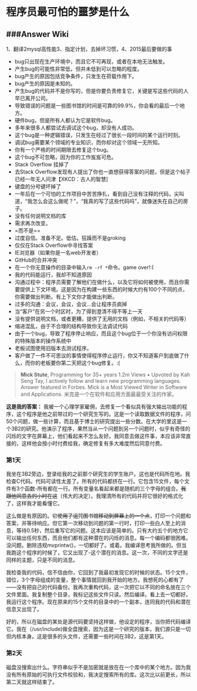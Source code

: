 # 程序员最可怕的噩梦是什么

###Answer Wiki
---
1、翻译2mysql高性能3、指定计划，去掉坏习惯，4、2015最后要做的事

* bug只出现在生产环境中，而且它不可再现，或者在本地无法触发。
* 产生bug的可能性非常低，但并未低到可以忽略的程度。
* bug产生的原因包括竞争条件，只发生在荷载作用下。
* bug产生的原因是未知的。
* 产生bug的代码并不是你写的，但是你要负责修复它，关键是写这些代码的人早已离开公司。
* 导致错误的问题是一些图书馆的时间是可靠的99.9%，你会看的最后一个地方。
* 硬件bug，但是所有人都认为它是软件bug。
* 多年来很多人都尝试去调试这个bug，却没有人成功。
* 这个bug是一种逻辑错误，只发生在经过了很长一段时间的某个运行时刻。
* 调试bug需要某个领域的专业知识，而你却对这个领域一无所知。
* 你有一个严格的时间期限去修复这个bug。
* 这个bug不可忽略，因为你的工作岌岌可危。
* Stack Overflow 挂掉了
* 去Stack Overflow发现有人提出了你也一直想获得答案的问题，但是这个帖子已经一年无人问津【XKCD：古人的智慧]
* 键盘的分号键坏掉了
* 一年后在一个可怕的工作项目中苦苦挣扎，看到自己没有注释的代码，尖叫道，“我怎么会这么做呢？”，“我真的写了这些代码吗”，就像迷失在自己的房子。
* 没有任何说明文档的库
* 需求再次改变。
* =而不是==
* 过度自信。准备不足。低估。狂躁而不是groking
* 仅仅在Stack Overflow中寻找答案
* IE浏览器（如果你是一名web开发者）
* GitHub的合并冲突
* 在一个你无意操作的目录中输入`rm -rf *`命令。game over!:(
* 我的代码能运行，我却不知道原因
* 沟通过程中：程序员需要了解他们在做什么，以及它将如何被使用，而且你需要提供上下文环境。这是因为在构建一些东西的时候大约有100个不同的点，你需要做出判断。有上下文你才能做出判断。
* 过多的沟通：会议，会议，会议...会让程序员疯掉
* 当“客户”在另一个时区时，为了得到澄清不得不等上一天
* 没有提供说明文档，或者更糟，提供了无用的文档（例如，不相关的代码等）
* 缩进混乱，由于不合理的结构导致你无法调试代码
* 由于一个bug，导致了程序停止响应，而且这个bug位于一个你没有访问权限的特殊版本的操作系统中
* 老板试图使用旧版本去测试程序。
* 客户做了一件不可思议的事情使得程序停止运行，你又不知道客户到底做了什么，而你的老板要你第二天把这个bug修复。:(

> **Mick Stute**, Programming for 35+ years
1.2m Views • Upvoted by Kah Seng Tay, I actively follow and learn new programming languages.
Answer featured in Forbes.
Mick is a Most Viewed Writer in Software and Applications.
米克是一个在软件和应用方面最最受关注的作家。

**这是我的答案：**
我被一个心理学家雇佣，去修复一个看似具有强大输出功能的程序，这个程序是他之前带过的一个研究生写的。这是一个读取数据文件的程序，问50个问题，做一些计算，而且基于博士的研究提出一些分数。在大学的里这是一个3B2的研究。他演示了程序，果然当从一个问题到另一个问题时，似乎有奇怪的闪烁的文字在屏幕上，他们看起来不怎么友好。我同意去做这件事，本应该非常直接的，这样他会按小时付费给我，确定修复有多大难度然后同意付费。

### 第1天
我坐在3B2旁边，登录给我的之前那个研究生的学生账户。这也是代码所在地。我检查C代码。代码可读性太差了。所有的代码都挤在一行。它包含15文件，每个文件有3个函数-所有都在一行。所有变量名看起来都是随机的三个字母的组合。~~我跟他同意去的小时在这~~（伟大的决定）。我理清所有的代码并将它很好的格式化了，这样我才能看懂它。 

这么做是有原因的。~~它使用了诅咒图书馆移动到屏幕上的一个点~~，打印一个问题和答案，并等待响应。但它第一次移动到问题的第一行时，打印一些白人至上的消息，等待0.5秒，然后重写它的问题。这本应该是简单的。只有大约五个的地方它可以输出任何东西，而且他们都有这种潜在的闪烁的消息。每一个编码都很困难。没问题。删除违规mvprintw()，一切都好了。或着。我编译思考我所做的。但当我跑这个程序的时候了，它又出现了-这个潜在的消息。这一次，不同的文字还是同样的主题，只是不同的消息。

我检查我的代码，信不信由你，它回到了我最初发现它的时候的状态。15个文件，错位，3个字母组成的变量，整个事情就回到我开始的地方。我想死的心都有了——没有把自己的代码备份。我再次重构代码，这一次把它以不同的命名放在三个文件里面。我复制整个目录，我标记这些文件只读。然后编译。看上去一切都好。我运行这个程序。现在原来的15个文件的目录中的一个副本，连同我的代码和潜在信息又出现了。

好的，所以在磁盘的某处是源代码要坚持这样做，他设定的程序，当你把代码编译它。我在（/usr/include)做全盘搜索，因为这是一个研究的版本，我们源只是一切但内核本身。这是很多的头文件，还需要一些时间在3B2，这是第1天。

### 第2天
磁盘没搜索出什么。字符串似乎不是加密就是放在在一个库中的某个地方。因为我没有所有原始的可执行文件校验和，我决定搜索所有的库。这次比以前更长，所以第二天就这样结束了。